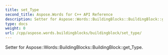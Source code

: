 ```yaml
---
title: set_Type
second_title: Aspose.Words for C++ API Reference
description: Setter for Aspose::Words::BuildingBlocks::BuildingBlock::get_Type. 
type: docs
weight: 0
url: /cpp/aspose.words.buildingblocks/buildingblock/set_type/
---
```


Setter for Aspose::Words::BuildingBlocks::BuildingBlock::get_Type. 

